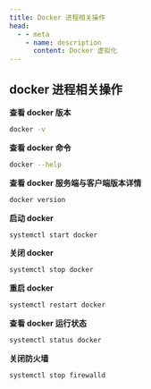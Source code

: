 ```yaml
---
title: Docker 进程相关操作
head:
  - - meta
    - name: description
      content: Docker 虚拟化
---
```


## docker 进程相关操作

**查看 docker 版本**

```bash
docker -v
```

**查看 docker 命令**

```bash
docker --help
```

**查看 docker 服务端与客户端版本详情**

```bash
docker version
```

**启动 docker**

```bash
systemctl start docker
```

**关闭 docker**

```bash
systemctl stop docker
```

**重启 docker**

```bash
systemctl restart docker
```

**查看 docker 运行状态**

```bash
systemctl status docker
```

**关闭防火墙**

```bash
systemctl stop firewalld
```
